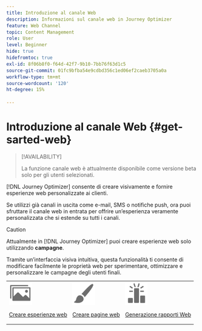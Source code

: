 ```yaml
---
title: Introduzione al canale Web
description: Informazioni sul canale web in Journey Optimizer
feature: Web Channel
topic: Content Management
role: User
level: Beginner
hide: true
hidefromtoc: true
exl-id: 8f06b8f0-f64d-42f7-9b10-7bb76f63d1c5
source-git-commit: 01fc9bfba54e9cdbd356c1ed06ef2caeb3705a0a
workflow-type: tm+mt
source-wordcount: '120'
ht-degree: 15%

---
```


# Introduzione al canale Web {#get-sarted-web}

>[!AVAILABILITY]
>
>La funzione canale web è attualmente disponibile come versione beta solo per gli utenti selezionati.

[!DNL Journey Optimizer] consente di creare visivamente e fornire esperienze web personalizzate ai clienti.

Se utilizzi già canali in uscita come e-mail, SMS o notifiche push, ora puoi sfruttare il canale web in entrata per offrire un’esperienza veramente personalizzata che si estende su tutti i canali.

>[!CAUTION]
>
>Attualmente in [!DNL Journey Optimizer] puoi creare esperienze web solo utilizzando **campagne**.

Tramite un’interfaccia visiva intuitiva, questa funzionalità ti consente di modificare facilmente le proprietà web per sperimentare, ottimizzare e personalizzare le campagne degli utenti finali.

<!--
[Learn more on web channel in this video](#video)
-->

<table>
<tr>
<td><img src="../assets/do-not-localize/icon_assets.svg" width="60px"><p><a href="create-web.md">Creare esperienze web</a></p></td>
<td><img src="../assets/do-not-localize/icon_design.svg" width="60px"><p><a href="author-web.md">Creare pagine web</a></p></td>
<td><img src="../assets/do-not-localize/monitor.svg" width="60px"><p><a href="web-report.md">Generazione rapporti Web</a></p></td>
</tr>
</table>

<!--
## How-to video{#video}

The video below shows how to 

>[!VIDEO]()
-->
